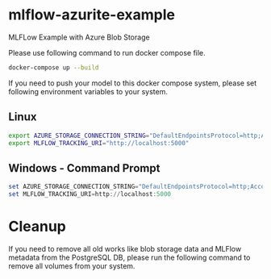 # mlflow-azurite-example

MLFLow Example with Azure Blob Storage

Please use following command to run docker compose file.

```sh
docker-compose up --build
```

If you need to push your model to this docker compose system, please set following environment variables to your system.

## Linux

```sh
export AZURE_STORAGE_CONNECTION_STRING="DefaultEndpointsProtocol=http;AccountName=devstoreaccount1;AccountKey=Eby8vdM02xNOcqFlqUwJPLlmEtlCDXJ1OUzFT50uSRZ6IFsuFq2UVErCz4I6tq/K1SZFPTOtr/KBHBeksoGMGw==;BlobEndpoint=http://localhost:10000/devstoreaccount1;QueueEndpoint=http://localhost:10001/devstoreaccount1"
export MLFLOW_TRACKING_URI="http://localhost:5000"
```

## Windows - Command Prompt

```powershell
set AZURE_STORAGE_CONNECTION_STRING="DefaultEndpointsProtocol=http;AccountName=devstoreaccount1;AccountKey=Eby8vdM02xNOcqFlqUwJPLlmEtlCDXJ1OUzFT50uSRZ6IFsuFq2UVErCz4I6tq/K1SZFPTOtr/KBHBeksoGMGw==;BlobEndpoint=http://localhost:10000/devstoreaccount1;QueueEndpoint=http://localhost:10001/devstoreaccount1"
set MLFLOW_TRACKING_URI=http://localhost:5000
```

# Cleanup

If you need to remove all old works like blob storage data and MLFlow metadata from the PostgreSQL DB, please run the following command to remove all volumes from your system.

```

```

